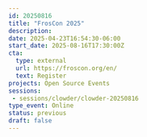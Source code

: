 ```yaml
---
id: 20250816
title: "FrosCon 2025"
description: 
date: 2025-04-23T16:54:30-06:00
start_date: 2025-08-16T17:30:00Z
cta: 
  type: external
  url: https://froscon.org/en/
  text: Register
projects: Open Source Events
sessions: 
 - sessions/clowder/clowder-20250816
type_event: Online
status: previous
draft: false
---
```




